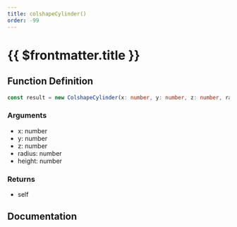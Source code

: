 ```yaml
---
title: colshapeCylinder()
order: -99
---
```


# {{ $frontmatter.title }}

<!--@include: ./colshapeCylinder_partial_header.md-->

## Function Definition

```ts
const result = new ColshapeCylinder(x: number, y: number, z: number, radius: number, height: number);
```

### Arguments

* x: number
* y: number
* z: number
* radius: number
* height: number

### Returns

* self

## Documentation

<!--@include: ./colshapeCylinder_partial_footer.md-->
